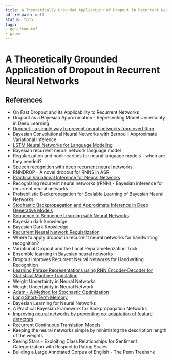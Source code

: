 ```yaml
---
title: A Theoretically Grounded Application of Dropout in Recurrent Neural Networks
pdf_relpath: null
status: todo
tags:
- gen-from-ref
- paper
---
```


# A Theoretically Grounded Application of Dropout in Recurrent Neural Networks

## References

- On Fast Dropout and its Applicability to Recurrent Networks
- Dropout as a Bayesian Approximation - Representing Model Uncertainty in Deep Learning
- [Dropout - a simple way to prevent neural networks from overfitting](./dropout-a-simple-way-to-prevent-neural-networks-from-overfitting.md)
- Bayesian Convolutional Neural Networks with Bernoulli Approximate Variational Inference
- [LSTM Neural Networks for Language Modeling](./lstm-neural-networks-for-language-modeling.md)
- Bayesian recurrent neural network language model
- Regularization and nonlinearities for neural language models - when are they needed?
- [Speech recognition with deep recurrent neural networks](./speech-recognition-with-deep-recurrent-neural-networks.md)
- RNNDROP - A novel dropout for RNNS in ASR
- [Practical Variational Inference for Neural Networks](./practical-variational-inference-for-neural-networks.md)
- Recognizing recurrent neural networks (rRNN) - Bayesian inference for recurrent neural networks
- Probabilistic Backpropagation for Scalable Learning of Bayesian Neural Networks
- [Stochastic Backpropagation and Approximate Inference in Deep Generative Models](./stochastic-backpropagation-and-approximate-inference-in-deep-generative-models.md)
- [Sequence to Sequence Learning with Neural Networks](./sequence-to-sequence-learning-with-neural-networks.md)
- Bayesian dark knowledge
- Bayesian Dark Knowledge
- [Recurrent Neural Network Regularization](./recurrent-neural-network-regularization.md)
- Where to apply dropout in recurrent neural networks for handwriting recognition?
- Variational Dropout and the Local Reparameterization Trick
- Ensemble learning in Bayesian neural networks
- Dropout Improves Recurrent Neural Networks for Handwriting Recognition
- [Learning Phrase Representations using RNN Encoder-Decoder for Statistical Machine Translation](./learning-phrase-representations-using-rnn-encoder-decoder-for-statistical-machine-translation.md)
- Weight Uncertainty in Neural Networks
- Weight Uncertainty in Neural Network
- [Adam - A Method for Stochastic Optimization](./adam-a-method-for-stochastic-optimization.md)
- [Long Short-Term Memory](./long-short-term-memory.md)
- Bayesian Learning for Neural Networks
- A Practical Bayesian Framework for Backpropagation Networks
- [Improving neural networks by preventing co-adaptation of feature detectors](./improving-neural-networks-by-preventing-co-adaptation-of-feature-detectors.md)
- [Recurrent Continuous Translation Models](./recurrent-continuous-translation-models.md)
- Keeping the neural networks simple by minimizing the description length of the weights
- Seeing Stars - Exploiting Class Relationships for Sentiment Categorization with Respect to Rating Scales
- Building a Large Annotated Corpus of English - The Penn Treebank
